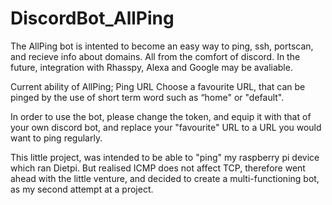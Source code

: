 # DiscordBot_AllPing
The AllPing bot is intented to become an easy way to ping, ssh, portscan, and recieve info about domains. All from the comfort of discord.
In the future, integration with Rhasspy, Alexa and Google may be avaliable.

Current ability of AllPing;
     Ping URL
     Choose a favourite URL, that can be pinged by the use of short term word such as “home" or "default".
  
In order to use the bot, please change the token, and equip it with that of your own discord bot, and replace your "favourite" URL to a URL you would want to ping regularly.

This little project, was intended to be able to "ping" my raspberry pi device which ran Dietpi. But realised ICMP does not affect TCP, therefore went ahead with the little venture, and decided to create a multi-functioning bot, as my second attempt at a project.

